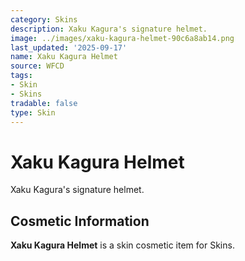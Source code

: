 ```yaml
---
category: Skins
description: Xaku Kagura's signature helmet.
image: ../images/xaku-kagura-helmet-90c6a8ab14.png
last_updated: '2025-09-17'
name: Xaku Kagura Helmet
source: WFCD
tags:
- Skin
- Skins
tradable: false
type: Skin
---
```


# Xaku Kagura Helmet

Xaku Kagura's signature helmet.

## Cosmetic Information

**Xaku Kagura Helmet** is a skin cosmetic item for Skins.

